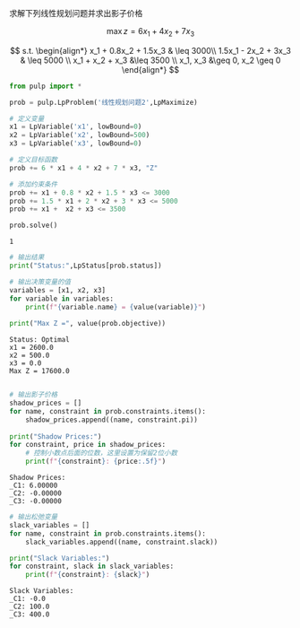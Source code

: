 求解下列线性规划问题并求出影子价格

$$
\max z = 6x_1 + 4x_2 + 7x_3
$$

$$
s.t.
\begin{align*}
x_1 + 0.8x_2 + 1.5x_3 & \leq 3000\\
1.5x_1 - 2x_2 + 3x_3 & \leq 5000 \\
x_1 + x_2 + x_3 &\leq 3500 \\
x_1, x_3  &\geq 0, x_2 \geq 0
\end{align*}
$$

```python
from pulp import *
```

```python
prob = pulp.LpProblem('线性规划问题2',LpMaximize)
```

```python
# 定义变量
x1 = LpVariable('x1', lowBound=0)
x2 = LpVariable('x2', lowBound=500)
x3 = LpVariable('x3', lowBound=0)
```

```python
# 定义目标函数
prob += 6 * x1 + 4 * x2 + 7 * x3, "Z"

# 添加约束条件
prob += x1 + 0.8 * x2 + 1.5 * x3 <= 3000
prob += 1.5 * x1 + 2 * x2 + 3 * x3 <= 5000
prob += x1 +  x2 + x3 <= 3500
```

```python
prob.solve()
```

    1

```python
# 输出结果
print("Status:",LpStatus[prob.status])

# 输出决策变量的值
variables = [x1, x2, x3]
for variable in variables:
    print(f"{variable.name} = {value(variable)}")
  
print("Max Z =", value(prob.objective))
```

    Status: Optimal
    x1 = 2600.0
    x2 = 500.0
    x3 = 0.0
    Max Z = 17600.0

```python

# 输出影子价格
shadow_prices = []
for name, constraint in prob.constraints.items():
    shadow_prices.append((name, constraint.pi))
  
print("Shadow Prices:")
for constraint, price in shadow_prices:
    # 控制小数点后面的位数，这里设置为保留2位小数
    print(f"{constraint}: {price:.5f}")

```

    Shadow Prices:
    _C1: 6.00000
    _C2: -0.00000
    _C3: -0.00000

```python
# 输出松弛变量
slack_variables = []
for name, constraint in prob.constraints.items():
    slack_variables.append((name, constraint.slack))

print("Slack Variables:")
for constraint, slack in slack_variables:
    print(f"{constraint}: {slack}")
```

    Slack Variables:
    _C1: -0.0
    _C2: 100.0
    _C3: 400.0


